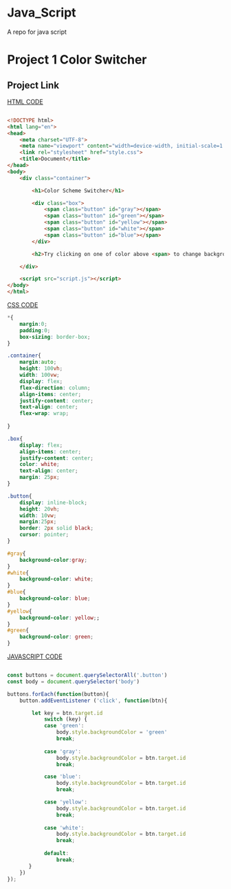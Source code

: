# Java_Script
A repo for java script


# Project 1 Color Switcher

## Project Link

[ HTML CODE](https://github.com/abhi1224/Java_Script/blob/main/Project/colorchanger/index.html)

``` html code

<!DOCTYPE html>
<html lang="en">
<head>
    <meta charset="UTF-8">
    <meta name="viewport" content="width=device-width, initial-scale=1.0">
    <link rel="stylesheet" href="style.css">
    <title>Document</title>
</head>
<body>
    <div class="container">

        <h1>Color Scheme Switcher</h1> 

        <div class="box">
            <span class="button" id="gray"></span>
            <span class="button" id="green"></span>
            <span class="button" id="yellow"></span>
            <span class="button" id="white"></span>
            <span class="button" id="blue"></span>
        </div>      

        <h2>Try clicking on one of color above <span> to change background color of the entire body.</span> </h2>

    </div>

    <script src="script.js"></script>
</body>
</html>

```
[CSS CODE](https://github.com/abhi1224/Java_Script/blob/main/Project/colorchanger/style.css)
``` css code 
*{
    margin:0;
    padding:0;
    box-sizing: border-box;
}

.container{
    margin:auto;
    height: 100vh;
    width: 100vw;
    display: flex;
    flex-direction: column;
    align-items: center;
    justify-content: center;
    text-align: center;
    flex-wrap: wrap;
    
}

.box{
    display: flex;
    align-items: center;
    justify-content: center;
    color: white;
    text-align: center;
    margin: 25px;
}

.button{
    display: inline-block;
    height: 20vh;
    width: 10vw;
    margin:25px;
    border: 2px solid black;
    cursor: pointer;
}

#gray{
    background-color:gray;
}
#white{
    background-color: white;
}
#blue{
    background-color: blue;    
}
#yellow{
    background-color: yellow;;
}
#green{
    background-color: green;
}


```

[JAVASCRIPT CODE](https://github.com/abhi1224/Java_Script/blob/main/Project/colorchanger/script.js)

``` javascript code 

const buttons = document.querySelectorAll('.button')
const body = document.querySelector('body')

buttons.forEach(function(button){
    button.addEventListener ('click', function(btn){

        let key = btn.target.id
            switch (key) {
            case 'green':
                body.style.backgroundColor = 'green'
                break;
            
            case 'gray':
                body.style.backgroundColor = btn.target.id
                break;

            case 'blue':
                body.style.backgroundColor = btn.target.id
                break;

            case 'yellow':
                body.style.backgroundColor = btn.target.id
                break;
            
            case 'white':
                body.style.backgroundColor = btn.target.id
                break;
        
            default:
                break;
       }
    })
});

```